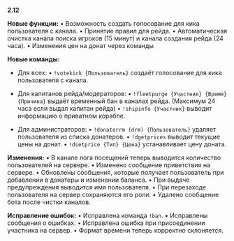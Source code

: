 **2.12**

**Новые функции:**
• Возможность создать голосование для кика пользователя с канала.
• Принятие правил для рейда.
• Автоматическая очистка канала поиска игроков (15 минут) и канала создания рейда (24 часа).
• Изменения цен на донат через команды

**Новые команды:**
- Для всех:
• `!votekick {Пользователь}` создаёт голосование для кика пользователя с канала.

- Для капитанов рейда/модераторов:
• `!fleetpurge {Участник} {Время} {Причина}` выдаёт временный бан в каналах рейда. (Максимум 24 часа если выдал капитан рейда)
• `!shipinfo {Участник}` выводит информацию о приватном корабле.

- Для администраторов:
• `!donatorrm (drm) {Пользователь}` удаляет пользователя из списка донатеров.
• `!dgetprices` выводит текущие цены на донат.
• `!dsetprice {Тип} {Цена}` устанавливает цену доната.

**Изменения:**
• В канале лога посещений теперь выводится количество пользователей на сервере.
• Изменено сообщение приветствия на сервере.
• Обновлены сообщения, которые получает пользователь при добавлении в донатеры и изменении баланса.
• При выдаче предупреждения выводится имя пользователя.
• При перезаходе пользователя на сервер сохраняются его роли.
• Удалено сообщение бота после чистки каналов.

**Исправление ошибок:**
• Исправлена команда `!ban`.
• Исправлены сообщения о ошибках.
• Исправлена ошибка при присоединении участника на сервер.
• Формат времени теперь корректно склоняется.